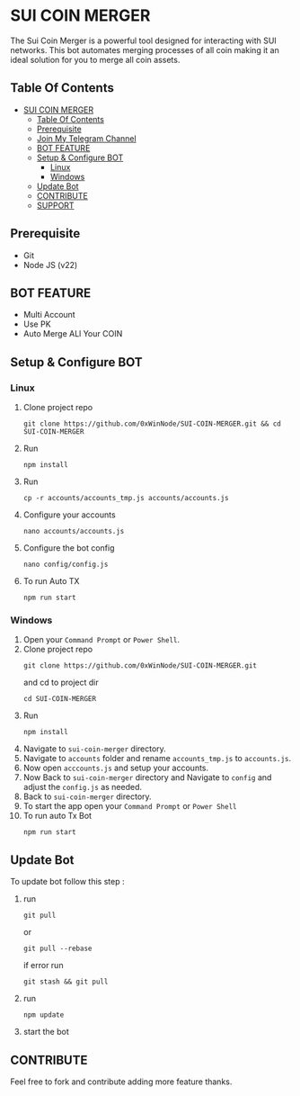 # SUI COIN MERGER
The Sui Coin Merger is a powerful tool designed for interacting with SUI networks. This bot automates merging processes of all coin making it an ideal solution for you to merge all coin assets.

## Table Of Contents
- [SUI COIN MERGER](#sui-coin-merger)
  - [Table Of Contents](#table-of-contents)
  - [Prerequisite](#prerequisite)
  - [Join My Telegram Channel](#join-my-telegram-channel)
  - [BOT FEATURE](#bot-feature)
  - [Setup \& Configure BOT](#setup--configure-bot)
    - [Linux](#linux)
    - [Windows](#windows)
  - [Update Bot](#update-bot)
  - [CONTRIBUTE](#contribute)
  - [SUPPORT](#support)

## Prerequisite
- Git
- Node JS (v22)


## BOT FEATURE
- Multi Account 
- Use PK
- Auto Merge ALl Your COIN


## Setup & Configure BOT

### Linux
1. Clone project repo
   ```
   git clone https://github.com/0xWinNode/SUI-COIN-MERGER.git && cd SUI-COIN-MERGER
   ```
2. Run
   ```
   npm install
   ```
3. Run
   ```
   cp -r accounts/accounts_tmp.js accounts/accounts.js
   ```
4. Configure your accounts
   ```
   nano accounts/accounts.js
   ```
5. Configure the bot config
    ```
   nano config/config.js
    ```
6. To run Auto TX
   ```
   npm run start
   ```
   
### Windows
1. Open your `Command Prompt` or `Power Shell`.
2. Clone project repo
   ```
   git clone https://github.com/0xWinNode/SUI-COIN-MERGER.git
   ```
   and cd to project dir
   ```
   cd SUI-COIN-MERGER
   ```
3. Run 
   ```
   npm install
   ```
5. Navigate to `sui-coin-merger` directory. 
6. Navigate to `accounts` folder and rename `accounts_tmp.js` to `accounts.js`.
7. Now open `acccounts.js` and setup your accounts. 
8. Now Back to `sui-coin-merger` directory and Navigate to `config` and adjust the `config.js` as needed.
9.  Back to `sui-coin-merger` directory.
10. To start the app open your `Command Prompt` or `Power Shell`
11. To run auto Tx Bot
    ```
    npm run start
    ```

## Update Bot

To update bot follow this step :
1. run
   ```
   git pull
   ```
   or
   ```
   git pull --rebase
   ```
   if error run
   ```
   git stash && git pull
   ```
2. run
   ```
   npm update
   ```
2. start the bot


## CONTRIBUTE

Feel free to fork and contribute adding more feature thanks.
